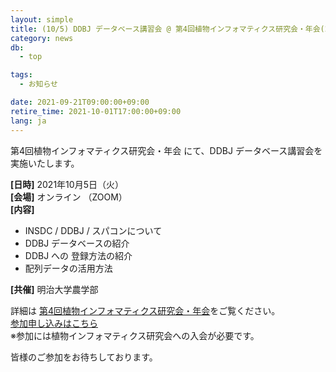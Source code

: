 ```yaml
---
layout: simple
title: (10/5) DDBJ データベース講習会 @ 第4回植物インフォマティクス研究会・年会(2021) 開催のお知らせ
category: news
db:
  - top

tags:
  - お知らせ

date: 2021-09-21T09:00:00+09:00
retire_time: 2021-10-01T17:00:00+09:00
lang: ja
---
```


第4回植物インフォマティクス研究会・年会 にて、DDBJ データベース講習会を実施いたします。  

**[日時]** 2021年10月5日（火）  
**[会場]** オンライン （ZOOM）    
**[内容]**
- INSDC / DDBJ / スパコンについて
- DDBJ データベースの紹介
- DDBJ への 登録方法の紹介
- 配列データの活用方法

**[共催]** 明治大学農学部

詳細は [第4回植物インフォマティクス研究会・年会](http://bioinf.mind.meiji.ac.jp/jpi2021/index.php)をご覧ください。    
[参加申し込みはこちら](http://bioinf.mind.meiji.ac.jp/jpi2021db/)    
※参加には植物インフォマティクス研究会への入会が必要です。

皆様のご参加をお待ちしております。

